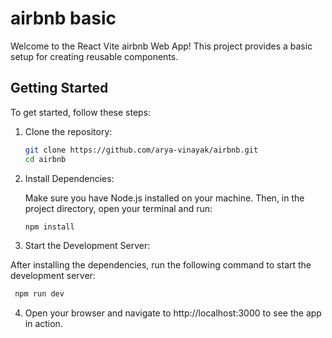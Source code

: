 # airbnb basic

Welcome to the React Vite airbnb Web App! This project provides a basic setup for creating reusable components.


## Getting Started

To get started, follow these steps:

1. Clone the repository:

   ```bash
   git clone https://github.com/arya-vinayak/airbnb.git
   cd airbnb
   ```


2. Install Dependencies:

    Make sure you have Node.js installed on your machine. Then, in the project directory, open your terminal and run:

   ```bash
   npm install
   ```

3. Start the Development Server:

After installing the dependencies, run the following command to start the development server: 
 ```bash
  npm run dev
```

4. Open your browser and navigate to http://localhost:3000 to see the app in action.



